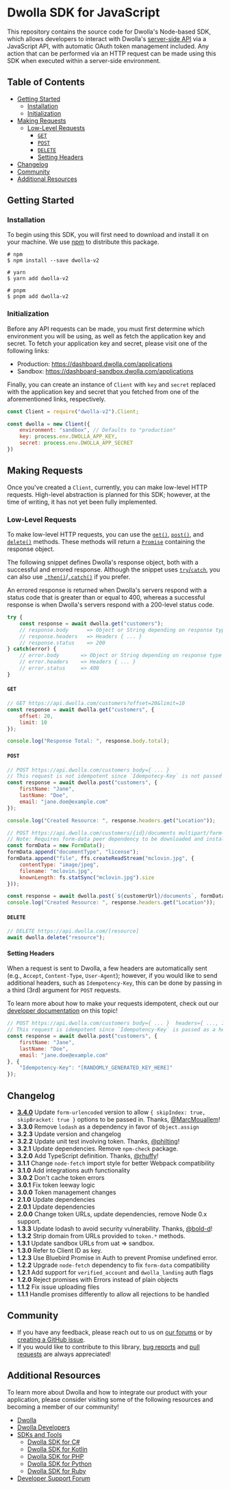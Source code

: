 # Dwolla SDK for JavaScript

This repository contains the source code for Dwolla's Node-based SDK, which allows developers to interact with Dwolla's [server-side API](https://developers.dwolla.com/api-reference) via a JavaScript API, with automatic OAuth token management included. Any action that can be performed via an HTTP request can be made using this SDK when executed within a server-side environment.

## Table of Contents

* [Getting Started](#getting-started)
  * [Installation](#installation)
  * [Initialization](#initialization)
* [Making Requests](#making-requests)
  * [Low-Level Requests](#low-level-requests)
    * [`GET`](#get)
    * [`POST`](#post)
    * [`DELETE`](#delete)
    * [Setting Headers](#setting-headers)
* [Changelog](#changelog)
* [Community](#community)
* [Additional Resources](#additional-resources)

## Getting Started

### Installation
To begin using this SDK, you will first need to download and install it on your machine. We use [npm](https://www.npmjs.com/package/dwolla-v2) to distribute this package.

```shell
# npm
$ npm install --save dwolla-v2

# yarn
$ yarn add dwolla-v2

# pnpm
$ pnpm add dwolla-v2
```

### Initialization
Before any API requests can be made, you must first determine which environment you will be using, as well as fetch the application key and secret. To fetch your application key and secret, please visit one of the following links:

* Production: https://dashboard.dwolla.com/applications
* Sandbox: https://dashboard-sandbox.dwolla.com/applications

Finally, you can create an instance of `Client` with `key` and `secret` replaced with the application key and secret that you fetched from one of the aforementioned links, respectively.

```javascript
const Client = require("dwolla-v2").Client;

const dwolla = new Client({ 
    environment: "sandbox", // Defaults to "production"
    key: process.env.DWOLLA_APP_KEY,
    secret: process.env.DWOLLA_APP_SECRET
})
```

## Making Requests

Once you've created a `Client`, currently, you can make low-level HTTP requests. High-level abstraction is planned for this SDK; however, at the time of writing, it has not yet been fully implemented.

### Low-Level Requests

To make low-level HTTP requests, you can use the [`get()`](#get), [`post()`](#post), and [`delete()`](#delete) methods. These methods will return a [`Promise`](https://developer.mozilla.org/en-US/docs/Web/JavaScript/Reference/Global_Objects/Promise) containing the response object.

The following snippet defines Dwolla's response object, both with a successful and errored response. Although the snippet uses [`try`/`catch`](https://developer.mozilla.org/en-US/docs/Web/JavaScript/Reference/Statements/try...catch), you can also use [`.then()`](https://developer.mozilla.org/en-US/docs/Web/JavaScript/Reference/Global_Objects/Promise/then)/[`.catch()`](https://developer.mozilla.org/en-US/docs/Web/JavaScript/Reference/Global_Objects/Promise/catch) if you prefer.

An errored response is returned when Dwolla's servers respond with a status code that is greater than or equal to 400, whereas a successful response is when Dwolla's servers respond with a 200-level status code.

```javascript
try {
    const response = await dwolla.get("customers");
    // response.body      => Object or String depending on response type
    // response.headers   => Headers { ... }
    // response.status    => 200
} catch(error) {
    // error.body       => Object or String depending on response type
    // error.headers    => Headers { ... }
    // error.status     => 400
}
```

#### `GET`

```javascript
// GET https://api.dwolla.com/customers?offset=20&limit=10
const response = await dwolla.get("customers", {
    offset: 20, 
    limit: 10
});

console.log("Response Total: ", response.body.total);
```

#### `POST`

```javascript
// POST https://api.dwolla.com/customers body={ ... }
// This request is not idempotent since `Idempotecy-Key` is not passed as a header
const response = await dwolla.post("customers", {
    firstName: "Jane",
    lastName: "Doe",
    email: "jane.doe@example.com"
});

console.log("Created Resource: ", response.headers.get("Location"));

// POST https://api.dwolla.com/customers/{id}/documents multipart/form-data ...
// Note: Requires form-data peer dependency to be downloaded and installed
const formData = new FormData();
formData.append("documentType", "license");
formData.append("file", ffs.createReadStream("mclovin.jpg", {
    contentType: "image/jpeg",
    filename: "mclovin.jpg",
    knownLength: fs.statSync("mclovin.jpg").size
}));

const response = await dwolla.post(`${customerUrl}/documents`, formData);
console.log("Created Resource: ", response.headers.get("Location"));
```

#### `DELETE`

```javascript
// DELETE https://api.dwolla.com/[resource]
await dwolla.delete("resource");
```

#### Setting Headers

When a request is sent to Dwolla, a few headers are automatically sent (e.g., `Accept`, `Content-Type`, `User-Agent`); however, if you would like to send additional headers, such as `Idempotency-Key`, this can be done by passing in a third (3rd) argument for `POST` requests.

To learn more about how to make your requests idempotent, check out our [developer documentation](https://developers.dwolla.com/api-reference#idempotency-key) on this topic!

```javascript
// POST https://api.dwolla.com/customers body={ ... }  headers={ ..., Idempotency-Key=... }
// This request is idempotent since `Idempotency-Key` is passed as a header
const response = await dwolla.post("customers", {
    firstName: "Jane",
    lastName: "Doe",
    email: "jane.doe@example.com"
}, {
    "Idempotency-Key": "[RANDOMLY_GENERATED_KEY_HERE]"
});
```

## Changelog

- **[3.4.0](https://github.com/Dwolla/dwolla-v2-node/releases/tag/v3.4.0)** Update `form-urlencoded` version to allow `{ skipIndex: true, skipBracket: true }` options to be passed in. Thanks, [@MarcMouallem](https://github.com/MarcMouallem)!
- **3.3.0** Remove `lodash` as a dependency in favor of `Object.assign`
- **3.2.3** Update version and changelog
- **3.2.2** Update unit test involving token. Thanks, [@philting](https://github.com/philting)!
- **3.2.1** Update dependencies. Remove `npm-check` package.
- **3.2.0** Add TypeScript definition. Thanks, [@rhuffy](https://github.com/rhuffy)!
- **3.1.1** Change `node-fetch` import style for better Webpack compatibility
- **3.1.0** Add integrations auth functionality
- **3.0.2** Don't cache token errors
- **3.0.1** Fix token leeway logic
- **3.0.0** Token management changes
- **2.1.0** Update dependencies
- **2.0.1** Update dependencies
- **2.0.0** Change token URLs, update dependencies, remove Node 0.x support.
- **1.3.3** Update lodash to avoid security vulnerability. Thanks, [@bold-d](https://github.com/bold-d)!
- **1.3.2** Strip domain from URLs provided to `token.*` methods.
- **1.3.1** Update sandbox URLs from uat => sandbox.
- **1.3.0** Refer to Client ID as key.
- **1.2.3** Use Bluebird Promise in Auth to prevent Promise undefined error.
- **1.2.2** Upgrade `node-fetch` dependency to fix `form-data` compatibility
- **1.2.1** Add support for `verified_account` and `dwolla_landing` auth flags
- **1.2.0** Reject promises with Errors instead of plain objects
- **1.1.2** Fix issue uploading files
- **1.1.1** Handle promises differently to allow all rejections to be handled

## Community
* If you have any feedback, please reach out to us on [our forums](https://discuss.dwolla.com/) or by [creating a GitHub issue](https://github.com/Dwolla/dwolla-v2-node/issues/new).
* If you would like to contribute to this library, [bug reports](https://github.com/Dwolla/dwolla-v2-node/issues) and [pull requests](https://github.com/Dwolla/dwolla-v2-node/pulls) are always appreciated!

## Additional Resources

To learn more about Dwolla and how to integrate our product with your application, please consider visiting some of the following resources and becoming a member of our community!

* [Dwolla](https://www.dwolla.com/)
* [Dwolla Developers](https://developers.dwolla.com/)
* [SDKs and Tools](https://developers.dwolla.com/sdks-tools)
  * [Dwolla SDK for C#](https://github.com/Dwolla/dwolla-v2-csharp)
  * [Dwolla SDK for Kotlin](https://github.com/Dwolla/dwolla-v2-kotlin)
  * [Dwolla SDK for PHP](https://github.com/Dwolla/dwolla-swagger-php)
  * [Dwolla SDK for Python](https://github.com/Dwolla/dwolla-v2-python)
  * [Dwolla SDK for Ruby](https://github.com/Dwolla/dwolla-v2-ruby)
* [Developer Support Forum](https://discuss.dwolla.com/)